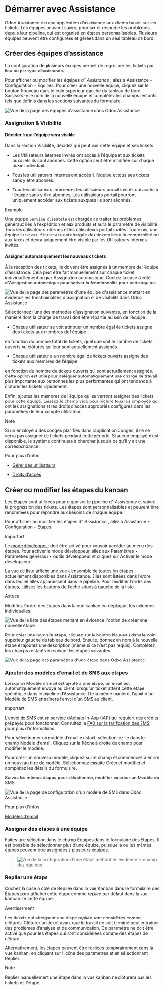 # Démarrer avec Assistance

Odoo Assistance est une application d’assistance aux clients basée sur les
tickets. Les équipes peuvent suivre, prioriser et résoudre les problèmes
depuis leur pipeline, qui est organisé en étapes personnalisables. Plusieurs
équipes peuvent être configurées et gérées dans un seul tableau de bord.

## Créer des équipes d’assistance

La configuration de plusieurs équipes permet de regrouper les tickets par lieu
ou par type d’assistance.

Pour afficher ou modifier les équipes d” _Assistance_ , allez à Assistance ‣
Configuration ‣ Équipes. Pour créer une nouvelle équipe, cliquez sur le bouton
Nouveau dans le coin supérieur gauche du tableau de bord. Saisissez-y le nom
de la nouvelle équipe et complétez les champs restants tels que définis dans
les sections suivantes du formulaire.

![Vue de la page des équipes d'assistance dans Odoo
Assistance](../../../../_images/helpdesk-teams-list.png)

### Assignation & Visibilité

#### Décider à qui l’équipe sera visible

Dans la section Visibilité, décidez qui peut voir cette équipe et ses tickets.

  * Les Utilisateurs internes invités ont accès à l’équipe et aux tickets auxquels ils sont abonnés. Cette option peut être modifiée sur chaque ticket individuel.

  * Tous les utilisateurs internes ont accès à l’équipe et tous ses tickets sans y être abonnés.

  * Tous les utilisateurs internes et les utilisateurs portail invités ont accès à l’équipe sans y être abonnés. Les utilisateurs portail pourront uniquement accéder aux tickets auxquels ils sont abonnés.

Example

Une équipe `Service clientèle` est chargée de traiter les problèmes généraux
liés à l’expédition et aux produits et aura le paramètre de visibilité Tous
les utilisateurs internes et les utilisateurs portail invités. Toutefois, une
équipe `Services financiers` est chargée des tickets liés à la comptabilité ou
aux taxes et devra uniquement être visible par les Utilisateurs internes
invités.

#### Assigner automatiquement les nouveaux tickets

À la réception des tickets, ils doivent être assignés à un membre de l’équipe
d’assistance. Cela peut être fait manuellement sur chaque ticket
individuellement ou par Assignation automatique. Cochez la case à côté
d”Assignation automatique pour activer la fonctionnalité pour cette équipe.

![Vue de la page des paramètres d'une équipe d'assistance mettant en évidence
les fonctionnalités d'assignation et de visibilité dans Odoo
Assistance](../../../../_images/assignment-visibility.png)

Sélectionnez l’une des méthodes d’assignation suivantes, en fonction de la
manière dont la charge de travail doit être répartie au sein de l’équipe :

  * Chaque utilisateur se voit attribuer un nombre égal de tickets assigne des tickets aux membres de l’équipe
    

en fonction du nombre total de tickets, quel que soit le nombre de tickets
ouverts ou clôturés qui leur sont actuellement assignés.

  * Chaque utilisateur a un nombre égal de tickets ouverts assigne des tickets aux membres de l’équipe
    

en fonction du nombre de tickets ouverts qui sont actuellement assignés. Cette
option est utile pour déléguer automatiquement une charge de travail plus
importante aux personnes les plus performantes qui ont tendance à clôturer les
tickets rapidement.

Enfin, ajoutez les membres de l’équipe qui se verront assigner des tickets
pour cette équipe. Laissez le champ vide pour inclure tous les employés qui
ont les assignations et les droits d’accès appropriés configurés dans les
paramètres de leur compte utilisateur.

Note

Si un employé a des congés planifiés dans l’application Congés, il ne se verra
pas assigner de tickets pendant cette période. Si aucun employé n’est
disponible, le système continuera à chercher jusqu’à ce qu’il y ait une
correspondance.

Pour plus d'infos

  * [Gérer des utilisateurs](../../../general/users.html#users-add-individual)

  * [Droits d’accès](../../../general/users/access_rights.html)

## Créer ou modifier les étapes du kanban

Les Étapes sont utilisées pour organiser le pipeline d” _Assistance_ et suivre
la progression des tickets. Les étapes sont personnalisables et peuvent être
renommées pour répondre aux besoins de chaque équipe.

Pour afficher ou modifier les étapes d” _Assistance_ , allez à Assistance ‣
Configuration ‣ Étapes.

Important

Le [mode développeur](../../../general/developer_mode.html#developer-mode)
doit être activé pour pouvoir accéder au menu des étapes. Pour activer le mode
développeur, allez aux Paramètres ‣ Paramètres généraux ‣ outils développeur
et cliquez sur Activer le mode développeur.

La vue de liste affiche une vue d’ensemble de toutes les étapes actuellement
disponibles dans Assistance. Elles sont listées dans l’ordre dans lequel elles
apparaissent dans le pipeline. Pour modifier l’ordre des étapes, utilisez les
boutons de flèche situés à gauche de la liste.

Astuce

Modifiez l’ordre des étapes dans la vue kanban en déplaçant les colonnes
individuelles.

![Vue de la liste des étapes mettant en évidence l'option de créer une
nouvelle étape](../../../../_images/stages-create-new.png)

Pour créer une nouvelle étape, cliquez sur le bouton Nouveau dans le coin
supérieur gauche du tableau de bord. Ensuite, donnez un nom à la nouvelle
étape et ajoutez une description (même si ce n’est pas requis). Complétez les
champs restants en suivant les étapes suivantes.

![Vue de la page des paramètres d'une étape dans Odoo
Assistance](../../../../_images/stage-settings.png)

### Ajouter des modèles d’email et de SMS aux étapes

Lorsqu’un Modèle d’email est ajouté à une étape, un email est automatiquement
envoyé au client lorsqu’un ticket atteint cette étape spécifique dans le
pipeline d’Assistance. De la même manière, l’ajout d’un Modèle de SMS
entraînera l’envoi d’un SMS au client.

Important

L’envoi de SMS est un service d’Achats In-App (IAP) qui requiert des crédits
prépayés pour fonctionner. Consultez la [FAQ sur la tarification des
SMS](https://iap-services.odoo.com/iap/sms/pricing) pour plus d’informations.

Pour sélectionner un modèle d’email existant, sélectionnez-le dans le champ
Modèle d’email. Cliquez sur la flèche à droite du champ pour modifier le
modèle.

Pour créer un nouveau modèle, cliquez sur le champ et commencez à écrire un
nouveau titre de modèle. Sélectionnez ensuite Créer et modifier et complétez
les détails du formulaire.

Suivez les mêmes étapes pour sélectionner, modifier ou créer un Modèle de SMS.

![Vue de la page de configuration d'un modèle de SMS dans Odoo
Assistance](../../../../_images/sms-template1.png)

Pour plus d'infos

[Modèles d’email](../../../general/companies/email_template.html)

### Assigner des étapes à une équipe

Faites une sélection dans le champ Équipes dans le formulaire des Étapes. Il
est possible de sélectionner plus d’une équipe, puisque la ou les mêmes étapes
peuvent être assignées à plusieurs équipes.

> ![Vue de la configuration d'une étape mettant en évidence le champ des
> équipes](../../../../_images/stages-settings-sharing.png)

### Replier une étape

Cochez la case à côté de Repliée dans la vue Kanban dans le formulaire des
Étapes pour afficher cette étape comme _repliée_ par défaut dans la vue kanban
de cette équipe.

Avertissement

Les tickets qui atteignent une étape _repliée_ sont considérés comme clôturés.
Clôturer un ticket avant que le travail ne soit terminé peut entraîner des
problèmes d’analyse et de communication. Ce paramètre ne doit être activé que
pour les étapes qui sont considérées comme des étapes de _clôture_.

Alternativement, les étapes peuvent être repliées temporairement dans la vue
kanban, en cliquant sur l’icône des paramètres et en sélectionnant Replier.

Note

Replier manuellement une étape dans la vue kanban ne clôturera pas les tickets
de l’étape.


